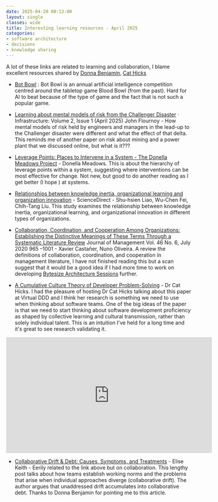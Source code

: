 ```yaml
---
date: 2025-04-20 00:13:00
layout: single
classes: wide
title: Interesting learning resources - April 2025
categories:
- software architecture
- decisions
- knowledge sharing
---
```


A lot of these links are related to learning and collaboration, I blame excellent resources shared by [Donna Benjamin](https://www.linkedin.com/in/donnabenjamin/), [Cat Hicks](https://www.linkedin.com/in/drcathicks/) 


* [Bot Bowl](https://njustesen.github.io/botbowl/) : Bot Bowl is an annual artificial intelligence competition centred around the tabletop game Blood Bowl (from the past). Hard for AI to beat because of the type of game and the fact that is not such a popular game.

* [Learning about mental models of risk from the Challenger Disaster](https://dsl.pubpub.org/pub/challenger-risk-perception/release/2) · Infrastructure: Volume 2, Issue 1 (April 2025) John Flournoy - How mental models of risk held by engineers and managers in the lead-up to the Challenger disaster were different and what the effect of that delta. This reminds me of another paper on risk about mining and a power plant that we discussed online, but what is it???

* [Leverage Points: Places to Intervene in a System - The Donella Meadows Project](https://donellameadows.org/archives/leverage-points-places-to-intervene-in-a-system/) - Donella Meadows. This is about the hierarchy of leverage points within a system, suggesting where interventions can be most effective for change. Not new, but good to do another reading as I get better (I hope ) at systems. 

* [Relationships between knowledge inertia, organizational learning and organization innovation](https://www.sciencedirect.com/science/article/abs/pii/S0166497207001502) - ScienceDirect - Shu-hsien Liao, Wu-Chen Fei, Chih-Tang Liu. This study examines the relationship between knowledge inertia, organizational learning, and organizational innovation in different types of organizations. 

* [Collaboration, Coordination, and Cooperation Among Organizations: Establishing the Distinctive Meanings of These Terms Through a Systematic Literature Review](https://journals.sagepub.com/doi/10.1177/0149206320901565) Journal of Management Vol. 46 No. 6, July 2020 965 –1001 - Xavier Castañer, Nuno Oliveira. A review the definitions of collaboration, coordination, and cooperation in management literature, I have not finished reading this but a scan suggest that it would be a good idea if I had more time to work on developing [Bytesize Architecture Sessions](https://bytesizearchitecturesessions.com/) further.

* [A Cumulative Culture Theory of Developer Problem-Solving](https://www.drcathicks.com/post/a-cumulative-culture-theory-of-developer-problem-solving-new-preprint)  - Dr Cat Hicks. I had the pleasure of hosting Dr Cat Hicks talking about this paper at Virtual DDD and I think her research is something we need to use when thinking about software teams. One of the big ideas of the paper is that we need to start thinking about software development proficiency as shaped by collective learning and cultural transmission, rather than solely individual talent. This is an intuition I've held for a long time and it's great to see research validating it.  

<iframe width="560" height="315" src="https://www.youtube-nocookie.com/embed/wYhX3QxskxQ?si=SjIdSc6Al6bjwBKo" title="A Cumulative Culture Theory of Developer Problem-Solving" frameborder="0" allow="accelerometer; autoplay; clipboard-write; encrypted-media; gyroscope; picture-in-picture; web-share" referrerpolicy="strict-origin-when-cross-origin" allowfullscreen></iframe>

* [Collaborative Drift & Debt: Causes, Symptoms, and Treatments](https://labs.newrulesforwork.com/p/collaborative-drift-debt-causes-symptoms-treatments#high-collaborative-debt-leads-to-mo) - Elise Keith -  Eerily related to the link above but on collaboration.  This lengthy post talks about how teams establish working norms and the problems that arise when individual approaches diverge (collaborative drift). The author argues that unaddressed drift accumulates into collaborative debt. Thanks to Donna Benjamin for pointing me to this article.